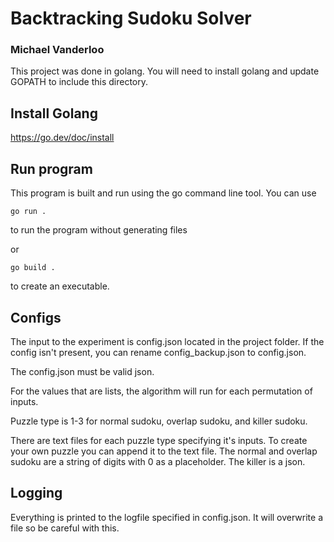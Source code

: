 # Backtracking Sudoku Solver

### Michael Vanderloo

This project was done in golang. You will need to install golang and update GOPATH to include this directory. 

## Install Golang

https://go.dev/doc/install

## Run program

This program is built and run using the go command line tool.
You can use

```code
go run .
```

to run the program without generating files

or

```code
go build .
```

to create an executable.

## Configs

The input to the experiment is config.json located in the project folder. If the config isn't present, you can rename config_backup.json to config.json.

The config.json must be valid json.

For the values that are lists, the algorithm will run for each permutation of inputs.

Puzzle type is 1-3 for normal sudoku, overlap sudoku, and killer sudoku.

There are text files for each puzzle type specifying it's inputs. To create your own puzzle you can append it to the text file. The normal and overlap sudoku are a string of digits with 0 as a placeholder. The killer is a json.

## Logging

Everything is printed to the logfile specified in config.json. It will overwrite a file so be careful with this. 
